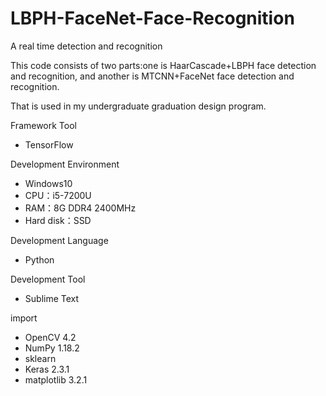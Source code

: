 # LBPH-FaceNet-Face-Recognition
A real time detection and recognition


This code consists of two parts:one is HaarCascade+LBPH face detection and recognition,
and another is MTCNN+FaceNet face detection and recognition.

That is used in my undergraduate graduation design program.

Framework Tool
- TensorFlow

Development Environment
- Windows10
- CPU：i5-7200U
- RAM：8G DDR4 2400MHz
- Hard disk：SSD

Development Language
- Python

Development Tool
- Sublime Text

import
- OpenCV 4.2
- NumPy 1.18.2
- sklearn 
- Keras 2.3.1
- matplotlib 3.2.1
